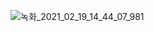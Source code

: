 ![녹화_2021_02_19_14_44_07_981](https://user-images.githubusercontent.com/65489223/108471441-bfb3e780-72ce-11eb-8f20-74256db762b5.gif)
